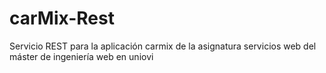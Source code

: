 # carMix-Rest
Servicio REST para la aplicación carmix de la asignatura servicios web del máster de ingeniería web en uniovi
